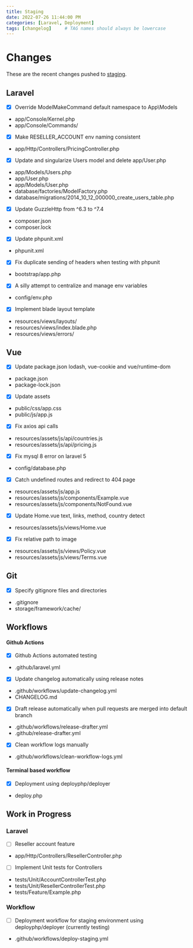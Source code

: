 ```yaml
---
title: Staging
date: 2022-07-26 11:44:00 PM
categories: [Laravel, Deployment]
tags: [changelog]     # TAG names should always be lowercase
---
```


# Changes
These are the recent changes pushed to [staging](https://www-staging.pingsailor.com).

## Laravel

- [x] Override ModelMakeCommand default namespace to App\Models
- app/Console/Kernel.php
- app/Console/Commands/

- [x] Make RESELLER_ACCOUNT env naming consistent
- app/Http/Controllers/PricingController.php

- [x] Update and singularize Users model and delete app/User.php
- app/Models/Users.php
- app/User.php
- app/Models/User.php
- database/factories/ModelFactory.php
- database/migrations/2014_10_12_000000_create_users_table.php

- [x] Update GuzzleHttp from ^6.3 to ^7.4
- composer.json
- composer.lock

- [x] Update phpunit.xml
- phpunit.xml

- [x] Fix duplicate sending of headers when testing with phpunit
- bootstrap/app.php

- [x] A silly attempt to centralize and manage env variables
- config/env.php

- [x] Implement blade layout template
- resources/views/layouts/
- resources/views/index.blade.php
- resources/views/errors/

## Vue

- [x] Update package.json lodash, vue-cookie and vue/runtime-dom
- package.json
- package-lock.json

- [x] Update assets
- public/css/app.css
- public/js/app.js

- [x] Fix axios api calls
- resources/assets/js/api/countries.js
- resources/assets/js/api/pricing.js

- [x] Fix mysql 8 error on laravel 5
- config/database.php

- [x] Catch undefined routes and redirect to 404 page
- resources/assets/js/app.js
- resources/assets/js/components/Example.vue
- resources/assets/js/components/NotFound.vue

- [x] Update Home.vue text, links, method, country detect
- resources/assets/js/views/Home.vue

- [x] Fix relative path to image
- resources/assets/js/views/Policy.vue
- resources/assets/js/views/Terms.vue

## Git

- [x] Specify gitignore files and directories
- .gitignore
- storage/framework/cache/

## Workflows
#### Github Actions
- [x] Github Actions automated testing
- .github/laravel.yml

- [x] Update changelog automatically using release notes
- .github/workflows/update-changelog.yml
- CHANGELOG.md

- [x] Draft release automatically when pull requests are merged into default branch
- .github/workflows/release-drafter.yml
- .github/release-drafter.yml

- [x] Clean workflow logs manually
- .github/workflows/clean-workflow-logs.yml

#### Terminal based workflow
- [x] Deployment using deployphp/deployer
- deploy.php

## Work in Progress

  
### Laravel

- [ ] Reseller account feature
- app/Http/Controllers/ResellerController.php
- [ ] Implement Unit tests for Controllers
- tests/Unit/AccountControllerTest.php
- tests/Unit/ResellerControllerTest.php
- tests/Feature/Example.php

### Workflow
- [ ] Deployment workflow for staging environment using deployphp/deployer (currently testing)
- .github/workflows/deploy-staging.yml